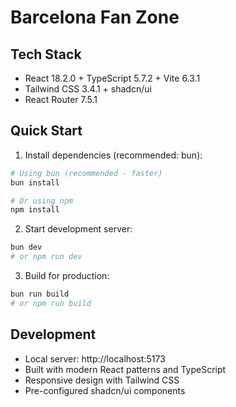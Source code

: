 # Barcelona Fan Zone

## Tech Stack
- React 18.2.0 + TypeScript 5.7.2 + Vite 6.3.1
- Tailwind CSS 3.4.1 + shadcn/ui
- React Router 7.5.1

## Quick Start

1. Install dependencies (recommended: bun):
```bash
# Using bun (recommended - faster)
bun install

# Or using npm
npm install
```

2. Start development server:
```bash
bun dev
# or npm run dev
```

3. Build for production:
```bash
bun run build
# or npm run build
```

## Development
- Local server: http://localhost:5173
- Built with modern React patterns and TypeScript
- Responsive design with Tailwind CSS
- Pre-configured shadcn/ui components
